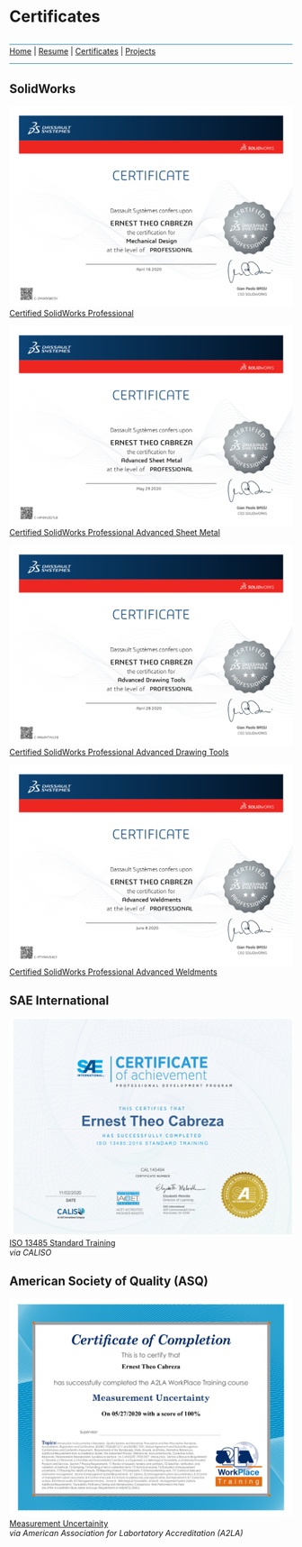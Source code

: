# Certificates
![line](Pictures/line.jpg)
[Home](README.md) | [Resume](resumes.md) | [Certificates](certificates.md) | [Projects](projects.md)
![line](Pictures/line.jpg)


## SolidWorks

![CSWP](Certificates/Certificate_C-2NVX9SBC5Y.jpg)
[Certified SolidWorks Professional](Certificates/Certificate_C-2NVX9SBC5Y.pdf)

![CSWPA-SM](Certificates/Certificate_C-HP4XVZGTL8.jpg)
[Certified SolidWorks Professional Advanced Sheet Metal](Certificates/Certificate_C-HP4XVZGTL8.pdf)

![CSWPA-DT](Certificates/Certificate_C-RKWNTYVLF8.jpg)
[Certified SolidWorks Professional Advanced Drawing Tools](Certificates/Certificate_C-RKWNTYVLF8.pdf)

![CSWPA-WT](Certificates\Certificate_C-PTYA4V5KCF.jpg)
[Certified SolidWorks Professional Advanced Weldments](Certificates\Certificate_C-PTYA4V5KCF.pdf)


## SAE International

![MU](Certificates\Certificate-145464.jpg)
[ISO 13485 Standard Training](Certificates\Certificate-145464.pdf)  
*via CALISO*

## American Society of Quality (ASQ)

![MU](Certificates/MeasurementUncertainty-ETC.jpg)
[Measurement Uncertainity](Certificates/MeasurementUncertainty-ETC.pdf)  
*via American Association for Labortatory Accreditation (A2LA)*
